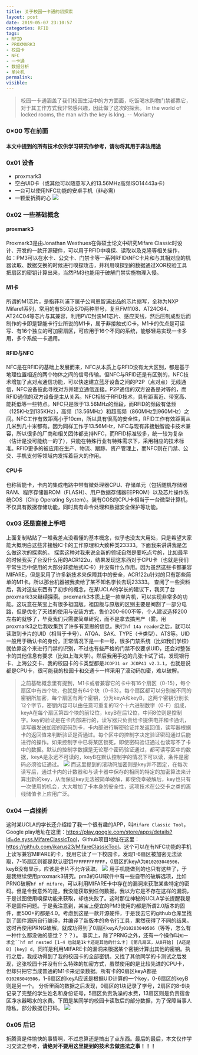```yaml
---
title: 关于校园一卡通的初探索
layout: post
date: 2019-05-07 23:10:57
categories: RFID
tags:
- RFID
- PROXMARK3
- 校园卡
- NFC
- 一卡通
- 数据分析
- 单片机
permalink:
visible:
---
```

>校园一卡通涵盖了我们校园生活中的方方面面，吃饭喝水购物门禁都靠它，对于其工作方式我非常感兴趣，因此做了这次的探索。
>In the world of locked rooms, the man with the key is king.
>-- Moriarty

<!--More-->

### 0×00 写在前面

#### 本文中提到的所有技术仅供学习研究作参考，**请勿将其用于非法用途**

### 0x01 设备

* proxmark3
* 空白UID卡（或其他可以随意写入的13.56MHz高频ISO14443a卡）
* 一台可以使用NFC功能的安卓手机（非必需）
* 一颗爱折腾的心
![](/images/posts/2019/05/PM3.jpg)

### 0x02 一些基础概念

#### proxmark3

Proxmark3是由Jonathan Westhues在做硕士论文中研究Mifare Classic时设计、开发的一款开源硬件，可以用于RFID中嗅探、读取以及克隆等相关操作，如：PM3可以在水卡、公交卡、门禁卡等一系列RFID\NFC卡片和与其相对应的机器读取、数据交换的时候进行嗅探攻击，并利用嗅探到的数据通过XOR校验工具把扇区的密钥计算出来，当然PM3也能用于破解门禁实施物理入侵。

#### M1卡

所谓的M1芯片，是指菲利浦下属子公司恩智浦出品的芯片缩写，全称为NXP Mifare1系列，常用的有S50及S70两种型号，复旦FM1108、AT24C64、AT24C04等芯片与其兼容，利用PVC封装M1芯片、感应天线，然后压制成型后而制作的卡即是智能卡行业所说的M1卡，属于非接触式IC卡。M1卡的优点是可读写、有16个独立的可加密扇区，可应用于16个不同的系统，能够轻易实现一卡多用，多个系统一卡通用。

#### RFID与NFC

NFC是在RFID的基础上发展而来，NFC从本质上与RFID没有太大区别，都是基于地理位置相近的两个物体之间的信号传输。但NFC与RFID还是有区别的，NFC技术增加了点对点通信功能，可以快速建立蓝牙设备之间的P2P（点对点）无线通信，NFC设备彼此寻找对方并建立通信连接。P2P通信的双方设备是对等的，而RFID通信的双方设备是主从关系。NFC相较于RFID技术，具有距离近、带宽高、能耗低等一些特点。NFC只是限于13.56MHz的频段，而RFID的频段有低频（125KHz到135KHz），高频（13.56MHz）和超高频（860MHz到960MHz）之间。NFC工作有效距离小于10cm，所以具有很高的安全性，RFID工作有效距离从几米到几十米都有。因为同样工作于13.56MHz，NFC与现有非接触智能卡技术兼容，所以很多的厂商和相关团体都支持NFC，而RFID标准较多，统一较为复杂（估计是没可能统一的了），只能在特殊行业有特殊需求下，采用相应的技术标准。RFID更多的被应用在生产、物流、跟踪、资产管理上，而NFC则在门禁、公交、手机支付等领域内发挥着巨大的作用。

#### CPU卡

也称智能卡，卡内的集成电路中带有微处理器CPU、存储单元（包括随机存储器RAM、程序存储器ROM（FLASH）、用户数据存储器EEPROM）以及芯片操作系统COS（Chip Operating System）。装有COS的CPU卡相当于一台微型计算机，不仅具有数据存储功能，同时具有命令处理和数据安全保护等功能。

### 0x03 还是直接上手吧

上面复制粘贴了一堆我差点没看懂的基本概念，似乎也没太大用处，只是希望大家能大概明白这些非接触IC卡的工作原理和大致种类23333。下面我来讲讲我是怎么做这次的探索的。
探索这种对我来说全新的领域自然是要吃点亏的，比如最早的时候我买了台没什么用的ACR122u，结果发现这东西对于CPU卡（也就是我们平常生活中使用的大部分非接触式IC卡）并没有什么作用。因为虽然这些卡都兼容MIFARE，但是采用了许多新技术来保障其中的安全，ACR122u针对的只有那些简单的M1卡。所以那台机器被我卖给了某不知名学长去玩23333。
查阅了一些资料后，我对这些东西有了初步的概念，在某UCLA的学长的建议下，我买了台proxmark3来继续探索。proxmark3本质上是一款单片机，可以实现非常多的功能。这玩意在某宝上有很多祖国版。祖国版与原版的区别主要是阉割了一部分电路，但是优化了天线的使用与安装方式，售价200-600不等，个人建议选择200左右的就够了，毕竟我们只需要简单研究，而不是拿去搞黑产（雾。用proxmark3之后我收集到了许多有意思的信息。执行`hf 14a reader`之后，就可以读取到卡片的UID（相当于卡号）、ATQA、SAK、TYPE（卡类型）、ATS等。UID一般用于确认卡的身份，正常情况下是一卡一号，很多门禁系统（比如我们学校）就依靠这个来进行门禁的识别，不过也有些严格的门禁不仅要求UID，还会对整张卡的其他信息有要求（比如上海大学）。然后我用手边的几张卡试了试，发现银行卡、上海公交卡、我的校园卡的卡类型都是`JCOP31 or JCOP41 v2.3.1`，也就是说都是CPU卡，很可能我的校园卡和交通卡一样采用了滚动码加密，难以破解。
>之前基础概念里有提到，M1卡或者兼容它的卡中有16个扇区（0-15），每个扇区中有四个块，也就是有64个块（0-63）。每个扇区都可以分别被不同的密钥所加密，每个扇区有两个密钥，分为keyA和keyB，这两个密钥分别长12个字节，密钥内容可以由任意可重复的12个十六进制数字（0-F）组成，keyA在每个扇区第四个块的前12位，keyB在后12位，中间8位则是控制字。key的验证是在卡内部进行的，读写器只负责给卡提供电并和卡通讯，读写器发送加密的密码到卡，卡内部进行解密验证并发返回值，读写器根据卡的返回值来判断验证是否通过。每个区中的控制字决定验证密码通过后能进行的操作。如果控制字中已将某区锁死，即使密码验证通过也读写不了卡中的数据。默认的控制字数据是无论那个密码验证通过，都可读写区中的数据，keyA是永远不可读的，keyB在默认控制字的情况下可以读，条件是密码必须验证通过。
![](/images/posts/2019/05/blocks_sheet.jpg)
>而这里提到的滚动码加密则是key并不固定，在每次读写后，通过卡内的计数器和与读卡器中保存的相同的特定的加密算法来计算出新的key，从而保证key无法被简单破解，即使侥幸破解后，key也只有一次使用的机会，大大增加了卡本身的安全性，这项技术在公交卡之类的离线储值卡上应用广泛。

### 0x04 一点挫折

这时某UCLA的学长还介绍给了我一个很有趣的APP，叫`Mifare Classic Tool`，Google play地址在这里：<https://play.google.com/store/apps/details?id=de.syss.MifareClassicTool>，Github项目地址在这里：<https://github.com/ikarus23/MifareClassicTool>。这个可以在有NFC功能的手机上读写兼容MIFARE的卡，我用它读了一下校园卡，发现1-6扇区被加密无法读取，7-15扇区则都是默认密钥`FFFFFFFFFFFF`，0扇区的keyA为`010203040506`，keyB没有显示，应该是卡片不允许读取。
![](/images/posts/2019/05/MCT_results.jpg)
用手机能做到的也只有这些了，于是我继续使用proxmark3研究。pm3的GUI软件中有一些自带的破解选项，比如PRNG破解`hf mf mifare`，可以利用MIFARE卡中存在的漏洞来获取某些特定的密码。但是令我意外的是，我没能获取到任何数据。我以为它是不存在这样的漏洞，于是试图使用嗅探功能来获取，却也失败了。这时那位神秘的UCLA学长提醒我是不是固件问题。于是我注意到，某宝上便宜的PM3使用的都是所谓2.0版本的固件，而500+的都是4.0。考虑到这是一款开源硬件，于是我去它的github仓库里找到了固件源码自行编译，并编译了新版本的命令行工具，果然获得了不同的结果。这时再使用PRNG破解，就成功得到了0扇区keyA为`010203040506`（等等，怎么有一种什么都没做的感觉？？？）。
事实上，除了PRNG之外，还有一个操作叫`知一求全``hf mf nested [1-4 也就是1k卡还是其他的什么卡] [第几扇区，从0开始] [A还是B] [key] d`，同样是利用MIFARE卡的漏洞来根据某个密钥计算出其他的密钥。执行之后，我成功得到了我的校园卡的全部密钥。又找了其他同学的卡测试之后发现，这张校园卡并没有什么特殊的加密方式，虽然使用的是比较先进的CPU卡，但却只把它当成普通的M1卡来记录数据。所有卡的0扇区keyA都是`010203040506`，1-6扇区的keyA应该是根据UID计算的一个key，0-6扇区的keyB则是另一个。
分析里面的数据之后发现，0扇区的1块记录了学号，2扇区的8-9块记录了完整的学生姓名和身份证号，5扇区负责洗澡的水费，13扇区则是负责宿舍区净水器喝水的水费。下图是某同学的校园卡读取后的部分数据，为了保障当事人隐私，部分数据已打码。
![](/images/posts/2019/05/dump_data.jpg)

### 0x05 后记

折腾真是件愉快的事情啊，不过总算还是搞出了点东西。最后的最后，本文仅作学习交流之参考，**请绝对不要用这里提到的技术去做违法之事！！！**
